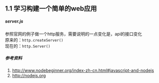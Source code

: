1.1 学习构建一个简单的web应用
---
##### server.js
参照官网的例子做一个http服务，需要说明的一点变化是，api的接口变化  
原来的：`http.createServer()`  
现在的：`http.Server()`
##### 参考资料
1. http://www.nodebeginner.org/index-zh-cn.html#javascript-and-nodejs
2. http://nodejs.org